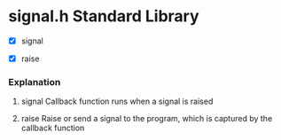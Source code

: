# signal.h Standard Library

- [x] signal
- [x] raise


### Explanation

1. signal
	Callback function runs when a signal is raised

2. raise
	Raise or send a signal to the program, which is captured by the callback function
